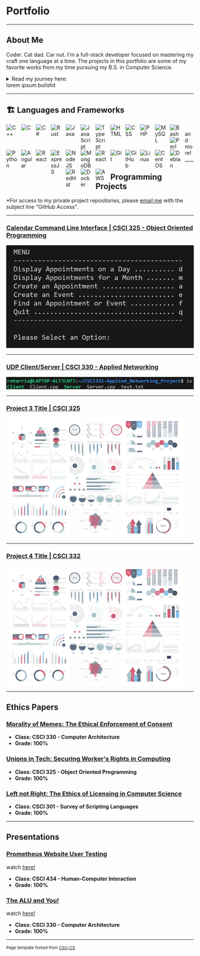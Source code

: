 Portfolio
=========
---

## About Me

Coder. Cat dad. Car nut. I'm a full-stack developer focused on mastering my craft one language at a time. The projects in this portfolio are some of my favorite works from my time pursuing my B.S. in Computer Science.

<details>
	<summary>Read my journey here:<summary>
	lorem ipsum bullshit
</details>

---

## 🏗️ Languages and Frameworks

<img align="left" alt="C++" width="30px" style="padding-right:10px;" src="https://cdn.jsdelivr.net/gh/devicons/devicon/icons/cplusplus/cplusplus-original.svg" />
<img align="left" alt="C" width="30px" style="padding-right:10px;" src="https://cdn.jsdelivr.net/gh/devicons/devicon/icons/c/c-original.svg" />
<img align="left" alt="C#" width="30px" style="padding-right:10px;" src="https://cdn.jsdelivr.net/gh/devicons/devicon/icons/csharp/csharp-original.svg" />
<img align="left" alt="Rust" width="30px" style="padding-right:10px;" src="https://cdn.jsdelivr.net/gh/devicons/devicon/icons/rust/rust-plain.svg" />
<img align="left" alt="Java" width="30px" style="padding-right:10px;" src="https://cdn.jsdelivr.net/gh/devicons/devicon/icons/java/java-original.svg"/>
<img align="left" alt="JavaScript" width="30px" style="padding-right:10px;" src="https://cdn.jsdelivr.net/gh/devicons/devicon/icons/javascript/javascript-plain.svg" />
<img align="left" alt="TypeScript" width="30px" style="padding-right:10px;" src="https://cdn.jsdelivr.net/gh/devicons/devicon/icons/typescript/typescript-plain.svg" />
<img align="left" alt="HTML" width="30px" style="padding-right:10px;" src="https://cdn.jsdelivr.net/gh/devicons/devicon/icons/html5/html5-plain.svg" />
<img align="left" alt="CSS" width="30px" style="padding-right:10px;" src="https://cdn.jsdelivr.net/gh/devicons/devicon/icons/css3/css3-plain.svg" />
<img align="left" alt="PHP" width="30px" style="padding-right:10px;" src="https://cdn.jsdelivr.net/gh/devicons/devicon/icons/php/php-plain.svg" />
<img align="left" alt="MySQL" width="30px" style="padding-right:10px;" src="https://cdn.jsdelivr.net/gh/devicons/devicon/icons/mysql/mysql-original.svg" />
<img align="left" alt="Bash" width="30px" style="padding-right:10px;" src="https://cdn.jsdelivr.net/gh/devicons/devicon/icons/bash/bash-original.svg" />
<img align="left" alt="Perl" width="30px" style="padding-right:10px;" src="https://cdn.jsdelivr.net/gh/devicons/devicon/icons/perl/perl-original.svg" />
<img align="left" alt="Python" width="30px" style="padding-right:10px;" src="https://cdn.jsdelivr.net/gh/devicons/devicon/icons/python/python-plain.svg" />
<img align="left" alt="Angular" width="30px" style="padding-right:10px;" src="https://cdn.jsdelivr.net/gh/devicons/devicon/icons/angularjs/angularjs-plain.svg" />
<img align="left" alt="React" width="30px" style="padding-right:10px;" src="https://cdn.jsdelivr.net/gh/devicons/devicon/icons/react/react-original.svg" />
<img align="left" alt="ExpressJS" width="30px" style="padding-right:10px;" src="https://cdn.jsdelivr.net/gh/devicons/devicon/icons/express/express-original.svg" />
<img align="left" alt="NodeJS" width="30px" style="padding-right:10px;" src="https://cdn.jsdelivr.net/gh/devicons/devicon/icons/nodejs/nodejs-original.svg" />
<img align="left" alt="MongoDB" width="30px" style="padding-right:10px;" src="https://cdn.jsdelivr.net/gh/devicons/devicon/icons/mongodb/mongodb-original.svg" />
<img align="left" alt="React" width="30px" style="padding-right:10px;" src="https://cdn.jsdelivr.net/gh/devicons/devicon/icons/oracle/oracle-original.svg" />
<img align="left" alt="Git" width="30px" style="padding-right:10px;" src="https://cdn.jsdelivr.net/gh/devicons/devicon/icons/git/git-original.svg" />
<img align="left" alt="GitHub" width="30px" style="padding-right:10px;" src="https://cdn.jsdelivr.net/gh/devicons/devicon/icons/github/github-original.svg" />
<img align="left" alt="Linux" width="30px" style="padding-right:10px;" src="https://cdn.jsdelivr.net/gh/devicons/devicon/icons/linux/linux-original.svg" />
<img align="left" alt="CentOS" width="30px" style="padding-right:10px;" src="https://cdn.jsdelivr.net/gh/devicons/devicon/icons/centos/centos-original.svg" />
<img align="left" alt="Debian" width="30px" style="padding-right:10px;" src="https://cdn.jsdelivr.net/gh/devicons/devicon/icons/debian/debian-original.svg" />
<img align="left" alt="RedHat" width="30px" style="padding-right:10px;" src="https://cdn.jsdelivr.net/gh/devicons/devicon/icons/redhat/redhat-original.svg" />
<img align="left" alt="Docker" width="30px" style="padding-right:10px;" src="https://cdn.jsdelivr.net/gh/devicons/devicon/icons/docker/docker-original.svg" />
<img align="left" alt="AWS" width="30px" style="padding-right:10px;" src="https://cdn.jsdelivr.net/gh/devicons/devicon/icons/amazonwebservices/amazonwebservices-original.svg" />
<br />
and more!
     
---

## Programming Projects

*For access to my private project repositories, please [email me](mailto:example@csustudent.net?subject=GitHub%20Access) with the subject line "GitHub Access".

---
### [Calendar Command Line Interface | CSCI 325 - Object Oriented Programming](project1)

![Calendar Menu](/images/OOP_Calendar/Menu.jpg)

---
### [UDP Client/Server | CSCI 330 - Applied Networking](project2)

![Files](/images/Networking_UDP/Initial.jpg)

---
### [Project 3 Title | CSCI 325](project1)

![Project 3 Thumbnail Name](images/dummy_thumbnail.jpg)

---
### [Project 4 Title | CSCI 332](project1)

![Project 4 Thumbnail Name](images/dummy_thumbnail.jpg)

---

Ethics Papers
-------------

### [Morality of Memes: The Ethical Enforcement of Consent](/papers/Morality_of_Memes.pdf)

-   **Class: CSCI 330 - Computer Architecture**  
-   **Grade: 100%**

### [Unions in Tech: Securing Worker's Rights in Computing](/papers/Unions_in_Tech.pdf)

-   **Class: CSCI 325 - Object Oriented Programming** 
-   **Grade: 100%**

### [Left not Right: The Ethics of Licensing in Computer Science](/papers/Left_not_Right.pdf)

-   **Class: CSCI 301 - Survey of Scripting Languages** 
-   **Grade: 100%**

---

Presentations
-------------

### [Prometheus Website User Testing](/presentations/Prometheus_Website_User_Testing.pdf)
watch [here!](/presentations/Prometheus_Website_User_Testing.mp4)

- **Class: CSCI 434 - Human-Computer Interaction** 
- **Grade: 100%**


### [The ALU and You!](/presentations/The_ALU_and_You.pdf)
watch [here!](/presentations/The_ALU_and_You.mp4)

- **Class: CSCI 330 - Computer Architecture** 
- **Grade: 100%**

---
<p style="font-size:11px">Page template forked from <a href="https://github.com/csu-cs/CSCI -portfolio">CSU-CS</a></p>
<!-- Remove above link if you don't want to attributive -->
